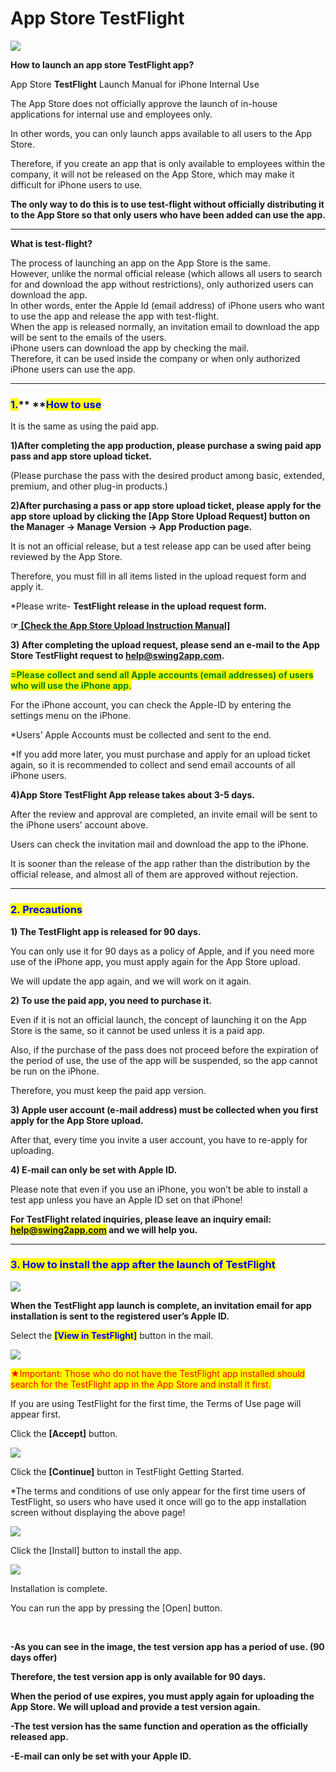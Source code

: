 # App Store TestFlight

![](https://support.swing2app.com/wp-content/uploads/2020/05/testflight.png)

**How to launch an app store TestFlight app?**

App Store **TestFlight** Launch Manual for iPhone Internal Use

The App Store does not officially approve the launch of in-house applications for internal use and employees only.

In other words, you can only launch apps available to all users to the App Store.

Therefore, if you create an app that is only available to employees within the company, it will not be released on the App Store, which may make it difficult for iPhone users to use.

**The only way to do this is to use test-flight without officially distributing it to the App Store so that only users who have been added can use the app.**

****

**What is test-flight?**

The process of launching an app on the App Store is the same.\
However, unlike the normal official release (which allows all users to search for and download the app without restrictions), only authorized users can download the app.\
In other words, enter the Apple Id (email address) of iPhone users who want to use the app and release the app with test-flight.\
When the app is released normally, an invitation email to download the app will be sent to the emails of the users.\
iPhone users can download the app by checking the mail.\
Therefore, it can be used inside the company or when only authorized iPhone users can use the app.

***

### <mark style="color:blue;">**1.**</mark>**  **<mark style="color:blue;">**How to use**</mark>

It is the same as using the paid app.

**1)After completing the app production, please purchase a swing paid app pass and app store upload ticket.**

(Please purchase the pass with the desired product among basic, extended, premium, and other plug-in products.)

**2)After purchasing a pass or app store upload ticket, please apply for the app store upload by clicking the \[App Store Upload Request] button on the Manager → Manage Version → App Production page.**

It is not an official release, but a test release app can be used after being reviewed by the App Store.

Therefore, you must fill in all items listed in the upload request form and apply it.

\*Please write- **TestFlight release in the upload request form.**&#x20;

**☞**[ **\[Check the App Store Upload Instruction Manual\]**](../../manual/appmanage/version/appstore-upload.md)



**3) After completing the upload request, please send an e-mail to the App Store TestFlight request to help@swing2app.com.**

<mark style="color:green;">**=Please collect and send all Apple accounts (email addresses) of users who will use the iPhone app.**</mark>

For the iPhone account, you can check the Apple-ID by entering the settings menu on the iPhone.

\*Users’ Apple Accounts must be collected and sent to the end.

\*If you add more later, you must purchase and apply for an upload ticket again, so it is recommended to collect and send email accounts of all iPhone users.



**4)App Store TestFlight App release takes about 3-5 days.**

After the review and approval are completed, an invite email will be sent to the iPhone users’ account above.

Users can check the invitation mail and download the app to the iPhone.

It is sooner than the release of the app rather than the distribution by the official release, and almost all of them are approved without rejection.

***

### <mark style="color:blue;">**2. Precautions**</mark>

**1) The TestFlight app is released for 90 days.**

You can only use it for 90 days as a policy of Apple, and if you need more use of the iPhone app, you must apply again for the App Store upload.

We will update the app again, and we will work on it again.

**2) To use the paid app, you need to purchase it.**

Even if it is not an official launch, the concept of launching it on the App Store is the same, so it cannot be used unless it is a paid app.

Also, if the purchase of the pass does not proceed before the expiration of the period of use, the use of the app will be suspended, so the app cannot be run on the iPhone.

Therefore, you must keep the paid app version.

**3) Apple user account (e-mail address) must be collected when you first apply for the App Store upload.**

After that, every time you invite a user account, you have to re-apply for uploading.

**4) E-mail can only be set with Apple ID.**

Please note that even if you use an iPhone, you won’t be able to install a test app unless you have an Apple ID set on that iPhone!



**For TestFlight related inquiries, please leave an inquiry email: **<mark style="color:blue;">**help@swing2app.com**</mark>** and we will help you.**&#x20;

***

### <mark style="color:blue;">**3. How to install the app after the launch of TestFlight**</mark>

![](https://support.swing2app.com/wp-content/uploads/2020/05/TF4@3x.png)

**When the TestFlight app launch is complete, an invitation email for app installation is sent to the registered user’s Apple ID.**

Select the <mark style="color:blue;">**\[View in TestFlight]**</mark> button in the mail.

![](https://support.swing2app.com/wp-content/uploads/2020/05/TF2@3x.png)

<mark style="color:red;">★Important: Those who do not have the TestFlight app installed should search for the TestFlight app in the App Store and install it first.</mark>

If you are using TestFlight for the first time, the Terms of Use page will appear first.

Click the **\[Accept]** button.

![](https://support.swing2app.com/wp-content/uploads/2020/05/TF3@3x.png)

Click the **\[Continue]** button in TestFlight Getting Started.

\*The terms and conditions of use only appear for the first time users of TestFlight, so users who have used it once will go to the app installation screen without displaying the above page!

![](https://support.swing2app.com/wp-content/uploads/2020/05/TF1@3x.png)

Click the \[Install] button to install the app.

![](https://support.swing2app.com/wp-content/uploads/2020/05/TF5@3x.png)

Installation is complete.

You can run the app by pressing the \[Open] button.

**​**

**-As you can see in the image, the test version app has a period of use. (90 days offer)**

**Therefore, the test version app is only available for 90 days.**

**When the period of use expires, you must apply again for uploading the App Store. We will upload and provide a test version again.**

**-The test version has the same function and operation as the officially released app.**

**-E-mail can only be set with your Apple ID.**
